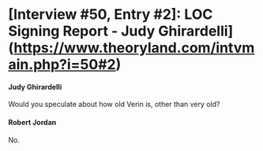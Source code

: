 # [Interview #50, Entry #2]: LOC Signing Report - Judy Ghirardelli](https://www.theoryland.com/intvmain.php?i=50#2)

#### Judy Ghirardelli

Would you speculate about how old Verin is, other than very old?

#### Robert Jordan

No.

